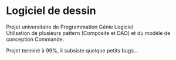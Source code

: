 # Logiciel de dessin

Projet universitaire de Programmation Génie Logiciel  
Utilisation de plusieurs pattern (Composite et DAO) et du modèle de conception Commande.  

Projet terminé à 99%, il subsiste quelque petits bugs...

